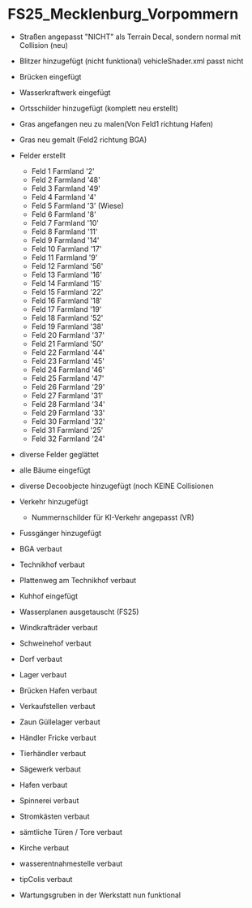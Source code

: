 # FS25_Mecklenburg_Vorpommern
 
- Straßen angepasst "NICHT" als Terrain Decal, sondern normal mit Collision (neu)
- Blitzer hinzugefügt (nicht funktional) vehicleShader.xml passt nicht
- Brücken eingefügt
- Wasserkraftwerk eingefügt
- Ortsschilder hinzugefügt (komplett neu erstellt)
- Gras angefangen neu zu malen(Von Feld1 richtung Hafen)
- Gras neu gemalt (Feld2 richtung BGA)
		
- Felder erstellt
	- Feld 1	Farmland '2'
	- Feld 2	Farmland '48'
	- Feld 3	Farmland '49'
	- Feld 4	Farmland '4'
	- Feld 5	Farmland '3' (Wiese)
	- Feld 6	Farmland '8'
	- Feld 7	Farmland '10'
	- Feld 8	Farmland '11'
	- Feld 9	Farmland '14'
	- Feld 10	Farmland '17'
	- Feld 11	Farmland '9'
	- Feld 12	Farmland '56'
	- Feld 13	Farmland '16'
	- Feld 14	Farmland '15'
	- Feld 15	Farmland '22'
	- Feld 16	Farmland '18'
	- Feld 17	Farmland '19'
	- Feld 18	Farmland '52'
	- Feld 19	Farmland '38'
	- Feld 20	Farmland '37'
	- Feld 21	Farmland '50'
	- Feld 22	Farmland '44'
	- Feld 23	Farmland '45'
	- Feld 24	Farmland '46'
	- Feld 25	Farmland '47'
	- Feld 26	Farmland '29'
	- Feld 27	Farmland '31'
	- Feld 28	Farmland '34'
	- Feld 29	Farmland '33'
	- Feld 30	Farmland '32'
	- Feld 31	Farmland '25'
	- Feld 32	Farmland '24'
	
- diverse Felder geglättet
- alle Bäume eingefügt
- diverse Decoobjecte hinzugefügt (noch KEINE Collisionen
- Verkehr hinzugefügt
	- Nummernschilder für KI-Verkehr angepasst (VR)
- Fussgänger hinzugefügt
- BGA verbaut
- Technikhof verbaut
- Plattenweg am Technikhof verbaut
- Kuhhof eingefügt
- Wasserplanen ausgetauscht (FS25)
- Windkrafträder verbaut
- Schweinehof verbaut
- Dorf verbaut
- Lager verbaut
- Brücken Hafen verbaut
- Verkaufstellen verbaut
- Zaun Güllelager verbaut
- Händler Fricke verbaut
- Tierhändler verbaut	
- Sägewerk verbaut
- Hafen verbaut
- Spinnerei verbaut
- Stromkästen verbaut
- sämtliche Türen / Tore verbaut
- Kirche verbaut
- wasserentnahmestelle verbaut
- tipColis verbaut
- Wartungsgruben in der Werkstatt nun funktional
